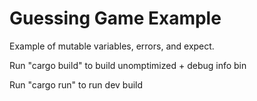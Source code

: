 # Guessing Game Example

Example of mutable variables, errors, and expect.

Run "cargo build" to build unomptimized + debug info bin

Run "cargo run" to run dev build